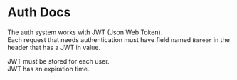# Auth Docs

The auth system works with JWT (Json Web Token).\
Each request that needs authentication must have field named `Bareer` in the header that has a JWT in value.

JWT must be stored for each user.\
JWT has an expiration time.
